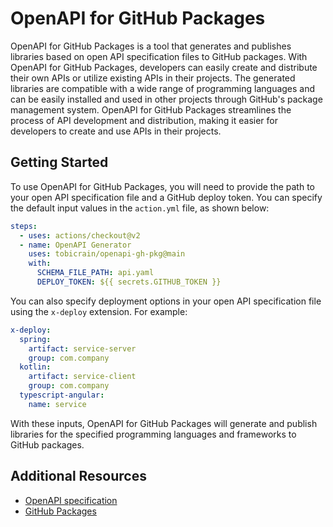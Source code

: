 OpenAPI for GitHub Packages
===========================

OpenAPI for GitHub Packages is a tool that generates and publishes libraries based on open API specification files to GitHub packages. With OpenAPI for GitHub Packages, developers can easily create and distribute their own APIs or utilize existing APIs in their projects. The generated libraries are compatible with a wide range of programming languages and can be easily installed and used in other projects through GitHub's package management system. OpenAPI for GitHub Packages streamlines the process of API development and distribution, making it easier for developers to create and use APIs in their projects.

Getting Started
---------------

To use OpenAPI for GitHub Packages, you will need to provide the path to your open API specification file and a GitHub deploy token. You can specify the default input values in the `action.yml` file, as shown below:

```yml
steps:
  - uses: actions/checkout@v2
  - name: OpenAPI Generator
    uses: tobicrain/openapi-gh-pkg@main
    with:
      SCHEMA_FILE_PATH: api.yaml
      DEPLOY_TOKEN: ${{ secrets.GITHUB_TOKEN }}
```

You can also specify deployment options in your open API specification file using the `x-deploy` extension. For example:


```yml
x-deploy:
  spring:
    artifact: service-server
    group: com.company
  kotlin:
    artifact: service-client
    group: com.company
  typescript-angular:
    name: service
```

With these inputs, OpenAPI for GitHub Packages will generate and publish libraries for the specified programming languages and frameworks to GitHub packages.

Additional Resources
--------------------

*   [OpenAPI specification](https://www.openapis.org/)
*   [GitHub Packages](https://docs.github.com/en/packages)

